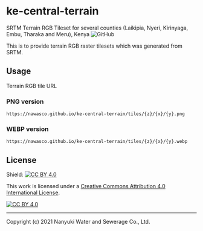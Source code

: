 # ke-central-terrain
SRTM Terrain RGB Tileset for several counties (Laikipia, Nyeri, Kirinyaga, Embu, Tharaka and Meru), Kenya
![GitHub](https://img.shields.io/github/license/nawasco/ke-central-terrain)

This is to provide terrain RGB raster tilesets which was generated from SRTM.

## Usage

Terrain RGB tile URL

### PNG version
```
https://nawasco.github.io/ke-central-terrain/tiles/{z}/{x}/{y}.png
```

### WEBP version
```
https://nawasco.github.io/ke-central-terrain/tiles/{z}/{x}/{y}.webp
```

## License

Shield: [![CC BY 4.0][cc-by-shield]][cc-by]

This work is licensed under a [Creative Commons Attribution 4.0 International
License][cc-by].

[![CC BY 4.0][cc-by-image]][cc-by]

[cc-by]: http://creativecommons.org/licenses/by/4.0/
[cc-by-image]: https://i.creativecommons.org/l/by/4.0/88x31.png
[cc-by-shield]: https://img.shields.io/badge/License-CC%20BY%204.0-lightgrey.svg


---
Copyright (c) 2021 Nanyuki Water and Sewerage Co., Ltd.